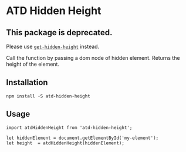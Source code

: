 # ATD Hidden Height

## This package is deprecated.

Please use [`get-hidden-height`](https://www.npmjs.com/package/get-hidden-height) instead.

Call the function by passing a dom node of hidden element. Returns the height of the element.

## Installation

```npm install -S atd-hidden-height```

## Usage

```
import atdHiddenHeight from 'atd-hidden-height';

let hiddenElement = document.getElementById('my-element');
let height  = atdHiddenHeight(hiddenElement);

```